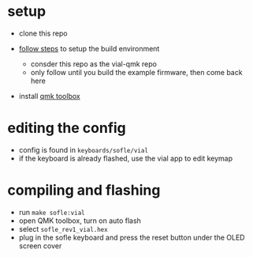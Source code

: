 # setup
- clone this repo
- [follow steps](https://get.vial.today/docs/porting-to-vial.html) to setup the build environment
    - consder this repo as the vial-qmk repo
    - only follow until you build the example firmware, then come back here

- install [qmk toolbox](https://github.com/qmk/qmk_toolbox)

# editing the config
- config is found in `keyboards/sofle/vial`
- if the keyboard is already flashed, use the vial app to edit keymap

# compiling and flashing
- run `make sofle:vial`
- open QMK toolbox, turn on auto flash
- select `sofle_rev1_vial.hex`
- plug in the sofle keyboard and press the reset button under the OLED screen cover
